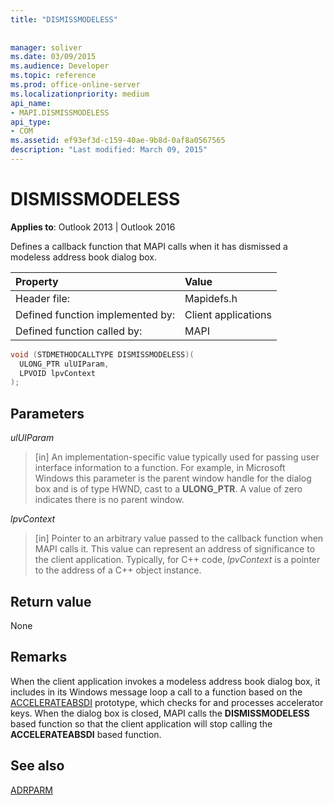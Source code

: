 ```yaml
---
title: "DISMISSMODELESS"
 
 
manager: soliver
ms.date: 03/09/2015
ms.audience: Developer
ms.topic: reference
ms.prod: office-online-server
ms.localizationpriority: medium
api_name:
- MAPI.DISMISSMODELESS
api_type:
- COM
ms.assetid: ef93ef3d-c159-40ae-9b8d-0af8a0567565
description: "Last modified: March 09, 2015"
---
```


# DISMISSMODELESS

**Applies to**: Outlook 2013 | Outlook 2016
  
Defines a callback function that MAPI calls when it has dismissed a modeless address book dialog box.
  
|Property |Value |
|:-----|:-----|
|Header file:  <br/> |Mapidefs.h  <br/> |
|Defined function implemented by:  <br/> |Client applications  <br/> |
|Defined function called by:  <br/> |MAPI  <br/> |

```cpp
void (STDMETHODCALLTYPE DISMISSMODELESS)(
  ULONG_PTR ulUIParam,
  LPVOID lpvContext
);
```

## Parameters

 _ulUIParam_
  
> [in] An implementation-specific value typically used for passing user interface information to a function. For example, in Microsoft Windows this parameter is the parent window handle for the dialog box and is of type HWND, cast to a **ULONG_PTR**. A value of zero indicates there is no parent window.

 _lpvContext_
  
> [in] Pointer to an arbitrary value passed to the callback function when MAPI calls it. This value can represent an address of significance to the client application. Typically, for C++ code, _lpvContext_ is a pointer to the address of a C++ object instance.

## Return value

None
  
## Remarks

When the client application invokes a modeless address book dialog box, it includes in its Windows message loop a call to a function based on the [ACCELERATEABSDI](accelerateabsdi.md) prototype, which checks for and processes accelerator keys. When the dialog box is closed, MAPI calls the **DISMISSMODELESS** based function so that the client application will stop calling the **ACCELERATEABSDI** based function.
  
## See also

[ADRPARM](adrparm.md)
